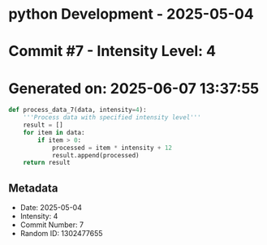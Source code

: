 ﻿# python Development - 2025-05-04
# Commit #7 - Intensity Level: 4
# Generated on: 2025-06-07 13:37:55
```python
def process_data_7(data, intensity=4):
    '''Process data with specified intensity level'''
    result = []
    for item in data:
        if item > 0:
            processed = item * intensity + 12
            result.append(processed)
    return result
```
## Metadata
- Date: 2025-05-04
- Intensity: 4
- Commit Number: 7
- Random ID: 1302477655
